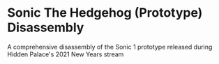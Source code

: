 # Sonic The Hedgehog (Prototype) Disassembly
 A comprehensive disassembly of the Sonic 1 prototype released during Hidden Palace's 2021 New Years stream

  

